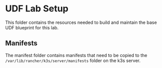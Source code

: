 # UDF Lab Setup

This folder contains the resources needed to build and maintain the base UDF blueprint for this lab.

## Manifests

The manifest folder contains manifests that need to be copied to the
`/var/lib/rancher/k3s/server/manifests` folder on the k3s server.
